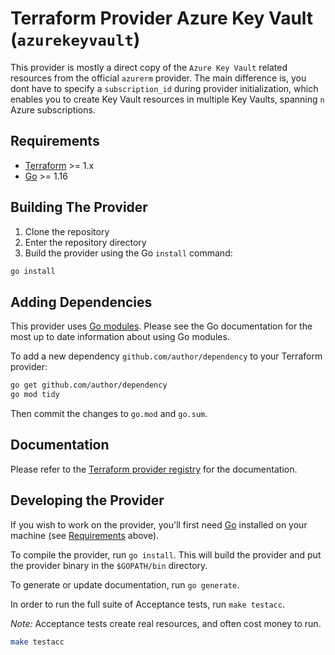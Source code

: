 # Terraform Provider Azure Key Vault (`azurekeyvault`)

This provider is mostly a direct copy of the `Azure Key Vault` related resources
from the official `azurerm` provider. The main difference is, you dont have to
specify a `subscription_id` during provider initialization, which enables you
to create Key Vault resources in multiple Key Vaults, spanning `n` Azure subscriptions.

## Requirements

-	[Terraform](https://www.terraform.io/downloads.html) >= 1.x
-	[Go](https://golang.org/doc/install) >= 1.16

## Building The Provider

1. Clone the repository
2. Enter the repository directory
3. Build the provider using the Go `install` command:
  
```sh
go install
```

## Adding Dependencies

This provider uses [Go modules](https://github.com/golang/go/wiki/Modules).
Please see the Go documentation for the most up to date information about using Go modules.

To add a new dependency `github.com/author/dependency` to your Terraform provider:

```sh
go get github.com/author/dependency
go mod tidy
```

Then commit the changes to `go.mod` and `go.sum`.

## Documentation

Please refer to the
[Terraform provider registry](https://registry.terraform.io/providers/tiwood/azurekeyvault/latest/docs) for the documentation.

## Developing the Provider

If you wish to work on the provider, you'll first need [Go](http://www.golang.org) installed on your machine (see [Requirements](#requirements) above).

To compile the provider, run `go install`. This will build the provider and put the provider binary in the `$GOPATH/bin` directory.

To generate or update documentation, run `go generate`.

In order to run the full suite of Acceptance tests, run `make testacc`.

*Note:* Acceptance tests create real resources, and often cost money to run.

```sh
make testacc
```
